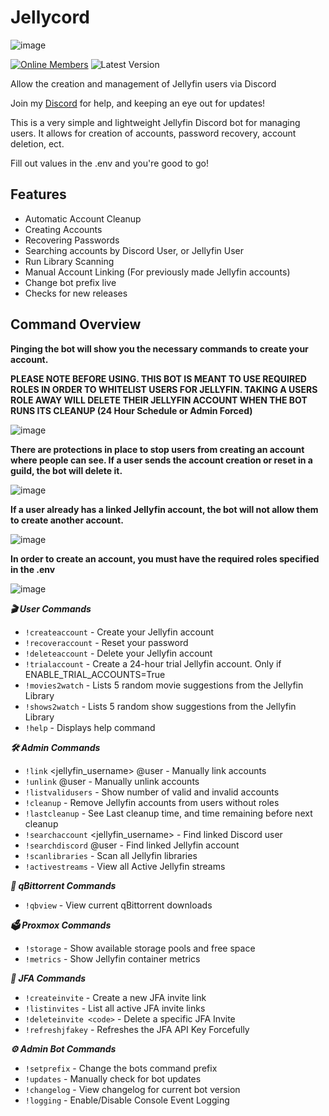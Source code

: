 # Jellycord

![image](https://cdn.pengucc.com/images/projects/jellycord/readme/BannerRound.png)

[![Online Members](https://img.shields.io/badge/dynamic/json?url=https%3A%2F%2Fdiscordapp.com%2Fapi%2Finvites%2FEdPJAhrDq8%3Fwith_counts%3Dtrue&query=approximate_presence_count&style=for-the-badge&logo=discord&logoColor=white&label=ONLINE%20MEMBERS&labelColor=grey&color=239eda)](https://discord.gg/EdPJAhrDq8)
![Latest Version](https://img.shields.io/badge/dynamic/json?url=https%3A%2F%2Fraw.githubusercontent.com%2FPenguCCN%2FJellycord%2Fmain%2Fversion.json&query=%24.version&style=for-the-badge&logo=python&logoColor=white&label=Latest%20Version%3A&color=239eda)

Allow the creation and management of Jellyfin users via Discord

Join my [Discord](https://discord.com/invite/zJMUNCPtPy) for help, and keeping an eye out for updates!

This is a very simple and lightweight Jellyfin Discord bot for managing users. It allows for creation of accounts, password recovery, account deletion, ect.

Fill out values in the .env and you're good to go!

## Features

- Automatic Account Cleanup
- Creating Accounts
- Recovering Passwords
- Searching accounts by Discord User, or Jellyfin User
- Run Library Scanning
- Manual Account Linking (For previously made Jellyfin accounts)
- Change bot prefix live
- Checks for new releases

## Command Overview

**Pinging the bot will show you the necessary commands to create your account.**

**PLEASE NOTE BEFORE USING. THIS BOT IS MEANT TO USE REQUIRED ROLES IN ORDER TO WHITELIST USERS FOR JELLYFIN. TAKING A USERS ROLE AWAY WILL DELETE THEIR JELLYFIN ACCOUNT WHEN THE BOT RUNS ITS CLEANUP (24 Hour Schedule or Admin Forced)**

![image](https://cdn.pengucc.com/images/projects/jellycord/readme/ping.png)

**There are protections in place to stop users from creating an account where people can see. If a user sends the account creation or reset in a guild, the bot will delete it.**

![image](https://cdn.pengucc.com/images/projects/jellycord/readme/account-deny.png)

**If a user already has a linked Jellyfin account, the bot will not allow them to create another account.**

![image](https://cdn.pengucc.com/images/projects/jellycord/readme/account-limit.png)

**In order to create an account, you must have the required roles specified in the .env**

![image](https://cdn.pengucc.com/images/projects/jellycord/readme/role-required.png)

***🎬 User Commands***

- `!createaccount` <username> <password> - Create your Jellyfin account
- `!recoveraccount` <username> <newpassword> - Reset your password
- `!deleteaccount` <username> - Delete your Jellyfin account
- `!trialaccount` <username> <password> - Create a 24-hour trial Jellyfin account. Only if ENABLE_TRIAL_ACCOUNTS=True
- `!movies2watch` - Lists 5 random movie suggestions from the Jellyfin Library
- `!shows2watch` - Lists 5 random show suggestions from the Jellyfin Library
- `!help` - Displays help command

***🛠️ Admin Commands***

- `!link` <jellyfin_username> @user - Manually link accounts
- `!unlink` @user - Manually unlink accounts
- `!listvalidusers` - Show number of valid and invalid accounts
- `!cleanup` - Remove Jellyfin accounts from users without roles
- `!lastcleanup` - See Last cleanup time, and time remaining before next cleanup
- `!searchaccount` <jellyfin_username> - Find linked Discord user
- `!searchdiscord` @user - Find linked Jellyfin account
- `!scanlibraries` - Scan all Jellyfin libraries
- `!activestreams` - View all Active Jellyfin streams

***💾 qBittorrent Commands***

- `!qbview` - View current qBittorrent downloads

***🗳️ Proxmox Commands***

- `!storage` - Show available storage pools and free space
- `!metrics` - Show Jellyfin container metrics

***🔑 JFA Commands***

- `!createinvite` - Create a new JFA invite link
- `!listinvites` - List all active JFA invite links
- `!deleteinvite <code>` - Delete a specific JFA Invite
- `!refreshjfakey` - Refreshes the JFA API Key Forcefully

***⚙️ Admin Bot Commands***

- `!setprefix` - Change the bots command prefix
- `!updates` - Manually check for bot updates
- `!changelog` - View changelog for current bot version
- `!logging` - Enable/Disable Console Event Logging
